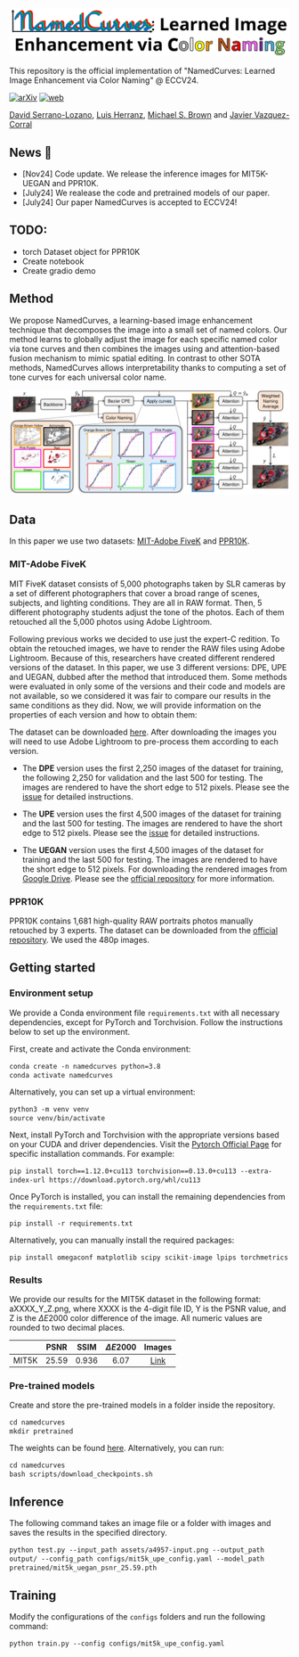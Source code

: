 ![thumbnail](/assets/thumbnail.png)

This repository is the official implementation of "NamedCurves: Learned Image Enhancement via Color Naming" @ ECCV24.

[![arXiv](https://img.shields.io/badge/ArXiv-Paper-B31B1B)](https://arxiv.org/abs/2407.09892)
[![web](https://img.shields.io/badge/Project-Page-orange)](https://namedcurves.github.io/)

[David Serrano-Lozano](https://davidserra9.github.io/), [Luis Herranz](http://www.lherranz.org/), [Michael S. Brown](http://www.cse.yorku.ca/~mbrown/) and [Javier Vazquez-Corral](https://www.jvazquez-corral.net/)

## News 🚀
- [Nov24]  Code update. We release the inference images for MIT5K-UEGAN and PPR10K.
- [July24] We realease the code and pretrained models of our paper.
- [July24] Our paper NamedCurves is accepted to ECCV24!

## TODO:
- torch Dataset object for PPR10K
- Create notebook
- Create gradio demo

## Method

We propose NamedCurves, a learning-based image enhancement technique that decomposes the image into a small set of named colors. Our method learns to globally adjust the image for each specific named color via tone curves and then combines the images using and attention-based fusion mechanism to mimic spatial editing. In contrast to other SOTA methods, NamedCurves allows interpretability thanks to computing a set of tone curves for each universal color name. 

![architecture](/assets/architecture-overview.png)

## Data

In this paper we use two datasets: [MIT-Adobe FiveK](https://data.csail.mit.edu/graphics/fivek/) and [PPR10K](https://github.com/csjliang/PPR10K).

### MIT-Adobe FiveK

MIT FiveK dataset consists of 5,000 photographs taken by SLR cameras by a set of different photographers that cover a broad range of scenes, subjects, and lighting conditions. They are all in RAW format. Then, 5 different photography students adjust the tone of the photos. Each of them retouched all the 5,000 photos using Adobe Lightroom.

Following previous works we decided to use just the expert-C redition. To obtain the retouched images, we have to render the RAW files using Adobe Lightroom. Because of this, researchers have created different rendered versions of the dataset. In this paper, we use 3 different versions: DPE, UPE and UEGAN, dubbed after the method that introduced them. Some methods were evaluated in only some of the versions and their code and models are not available, so we considered it was fair to compare our results in the same conditions as they did. Now, we will provide information on the properties of each version and how to obtain them:

The dataset can be downloaded [here](ttps://data.csail.mit.edu/graphics/fivek/). After downloading the images you will need to use Adobe Lightroom to pre-process them according to each version.

- The **DPE** version uses the first 2,250 images of the dataset for training, the following 2,250 for validation and the last 500 for testing. The images are rendered to have the short edge to 512 pixels. Please see the [issue](https://github.com/sjmoran/CURL/issues/20) for detailed instructions.

- The **UPE** version uses the first 4,500 images of the dataset for training and the last 500 for testing. The images are rendered to have the short edge to 512 pixels. Please see the [issue](https://github.com/dvlab-research/DeepUPE/issues/26) for detailed instructions.

- The **UEGAN** version uses the first 4,500 images of the dataset for training and the last 500 for testing. The images are rendered to have the short edge to 512 pixels. For downloading the rendered images from [Google Drive](https://drive.google.com/drive/folders/1x-DcqFVoxprzM4KYGl8SUif8sV-57FP3). Please see the [official repository](https://github.com/dvlab-research/DeepUPE) for more information.

### PPR10K
PPR10K contains 1,681 high-quality RAW portraits photos manually retouched by 3 experts. The dataset can be downloaded from the [official repository](https://github.com/csjliang/PPR10K). We used the 480p images.

## Getting started

### Environment setup

We provide a Conda environment file ```requirements.txt``` with all necessary dependencies, except for PyTorch and Torchvision. Follow the instructions below to set up the environment.

First, create and activate the Conda environment:

```
conda create -n namedcurves python=3.8
conda activate namedcurves
```

Alternatively, you can set up a virtual environment:
```
python3 -m venv venv
source venv/bin/activate
```

Next, install PyTorch and Torchvision with the appropriate versions based on your CUDA and driver dependencies. Visit the [Pytorch Official Page](https://pytorch.org/get-started/previous-versions/) for specific installation commands. For example:

```
pip install torch==1.12.0+cu113 torchvision==0.13.0+cu113 --extra-index-url https://download.pytorch.org/whl/cu113
```

Once PyTorch is installed, you can install the remaining dependencies from the ```requirements.txt``` file:

```
pip install -r requirements.txt
```

Alternatively, you can manually install the required packages:
```
pip install omegaconf matplotlib scipy scikit-image lpips torchmetrics
```

### Results

We provide our results for the MIT5K dataset in the following format: aXXXX_Y_Z.png, where XXXX is the 4-digit file ID, Y is the PSNR value, and Z is the $\Delta E2000$ color difference of the image. All numeric values are rounded to two decimal places.

|          | PSNR    | SSIM    | $\Delta E2000$ | Images  |
| :-------- | :------: | :-------: | :--------------: | :-------: |
| MIT5K    | 25.59   | 0.936   | 6.07           | [Link](https://cvcuab-my.sharepoint.com/:f:/g/personal/dserrano_cvc_uab_cat/EijObxqdogJHpNufwKKZE4ABI78-4iQnO78V2mHkzfs07A?e=tVTWAq)

### Pre-trained models

Create and store the pre-trained models in a folder inside the repository.

```
cd namedcurves
mkdir pretrained
```

The weights can be found [here](https://github.com/davidserra9/namedcurves/releases/tag/v1.0). Alternatively, you can run:

```
cd namedcurves
bash scripts/download_checkpoints.sh
```


## Inference

The following command takes an image file or a folder with images and saves the results in the specified directory.

```
python test.py --input_path assets/a4957-input.png --output_path output/ --config_path configs/mit5k_upe_config.yaml --model_path pretrained/mit5k_uegan_psnr_25.59.pth 
```

## Training

Modify the configurations of the ```configs``` folders and run the following command:

```
python train.py --config configs/mit5k_upe_config.yaml
```


